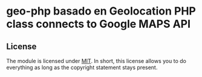 # geo-php basado en Geolocation PHP class connects to Google MAPS API

## License

The module is licensed under [MIT](./LICENSE). In short, this license allows you to do everything as long as the copyright statement stays present.
